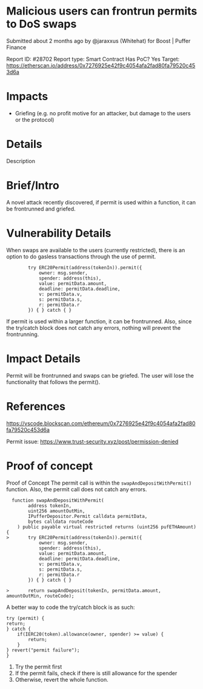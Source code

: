 # Malicious users can frontrun permits to DoS swaps
Submitted about 2 months ago by @jaraxxus (Whitehat) for Boost | Puffer Finance

Report ID: #28702
Report type: Smart Contract
Has PoC? Yes
Target: https://etherscan.io/address/0x7276925e42f9c4054afa2fad80fa79520c453d6a

# Impacts
- Griefing (e.g. no profit motive for an attacker, but damage to the users or the protocol)

# Details
Description

# Brief/Intro
A novel attack recently discovered, if permit is used within a function, it can be frontrunned and griefed.

# Vulnerability Details
When swaps are available to the users (currently restricted), there is an option to do gasless transactions through the use of permit.

```
        try ERC20Permit(address(tokenIn)).permit({
            owner: msg.sender,
            spender: address(this),
            value: permitData.amount,
            deadline: permitData.deadline,
            v: permitData.v,
            s: permitData.s,
            r: permitData.r
        }) { } catch { }
```

If permit is used within a larger function, it can be frontrunned. Also, since the try/catch block does not catch any errors, nothing will prevent the frontrunning.

# Impact Details
Permit will be frontrunned and swaps can be griefed. The user will lose the functionality that follows the permit().

# References
https://vscode.blockscan.com/ethereum/0x7276925e42f9c4054afa2fad80fa79520c453d6a

Permit issue: https://www.trust-security.xyz/post/permission-denied

# Proof of concept
Proof of Concept
The permit call is within the `swapAndDepositWithPermit()` function. Also, the permit call does not catch any errors.

```
  function swapAndDepositWithPermit(
        address tokenIn,
        uint256 amountOutMin,
        IPufferDepositor.Permit calldata permitData,
        bytes calldata routeCode
    ) public payable virtual restricted returns (uint256 pufETHAmount) {
>       try ERC20Permit(address(tokenIn)).permit({
            owner: msg.sender,
            spender: address(this),
            value: permitData.amount,
            deadline: permitData.deadline,
            v: permitData.v,
            s: permitData.s,
            r: permitData.r
        }) { } catch { }

>       return swapAndDeposit(tokenIn, permitData.amount, amountOutMin, routeCode);
```

A better way to code the try/catch block is as such:

```
try (permit) {
return;
} catch {
    if(IERC20(token).allowance(owner, spender) >= value) {
        return;
    }
} revert("permit failure");
}
```

1. Try the permit first
2. If the permit fails, check if there is still allowance for the spender
3. Otherwise, revert the whole function.

